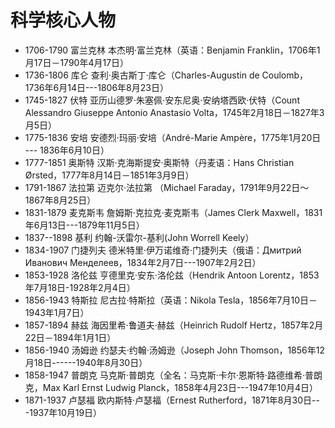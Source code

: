 # 科学核心人物

-   1706-1790 富兰克林 本杰明·富兰克林（英语：Benjamin
    Franklin，1706年1月17日－1790年4月17日）
-   1736-1806 库仑 查利·奥古斯丁·库仑（Charles-Augustin de
    Coulomb，1736年6月14日---1806年8月23日）
-   1745-1827 伏特 亚历山德罗·朱塞佩·安东尼奥·安纳塔西欧·伏特（Count
    Alessandro Giuseppe Antonio Anastasio
    Volta，1745年2月18日－1827年3月5日）
-   1775-1836 安培 安德烈·玛丽·安培（André-Marie Ampère，1775年1月20日
    --- 1836年6月10日）
-   1777-1851 奥斯特 汉斯·克海斯提安·奥斯特（丹麦语：Hans Christian
    Ørsted，1777年8月14日－1851年3月9日）
-   1791-1867 法拉第 迈克尔·法拉第 （Michael
    Faraday，1791年9月22日～1867年8月25日）
-   1831-1879 麦克斯韦 詹姆斯·克拉克·麦克斯韦（James Clerk
    Maxwell，1831年6月13日---1879年11月5日）
-   1837--1898 基利 约翰-沃雷尔-基利(John Worrell Keely）
-   1834-1907 门捷列夫 德米特里·伊万诺维奇·门捷列夫（俄语：Дмитрий
    Иванович Менделеев，1834年2月7日---1907年2月2日）
-   1853-1928 洛伦兹 亨德里克·安东·洛伦兹（Hendrik Antoon
    Lorentz，1853年7月18日-1928年2月4日）
-   1856-1943 特斯拉 尼古拉·特斯拉（英语：Nikola
    Tesla，1856年7月10日－1943年1月7日）
-   1857-1894 赫兹 海因里希·鲁道夫·赫兹（Heinrich Rudolf
    Hertz，1857年2月22日－1894年1月1日）
-   1856-1940 汤姆逊 约瑟夫·约翰·汤姆逊（Joseph John
    Thomson，1856年12月18日------1940年8月30日）
-   1858-1947 普朗克
    马克斯·普朗克（全名：马克斯·卡尔·恩斯特·路德维希·普朗克，Max Karl
    Ernst Ludwig Planck，1858年4月23日---1947年10月4日）
-   1871-1937 卢瑟福 欧内斯特·卢瑟福（Ernest
    Rutherford，1871年8月30日---1937年10月19日）
